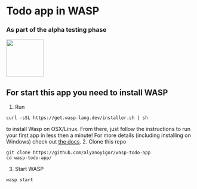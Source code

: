 # Todo app in WASP
### As part of the alpha testing phase

  <img height="100px" src="https://user-images.githubusercontent.com/1536647/77317442-78625700-6d0b-11ea-9822-0fb21e557e87.png"/>

<br>

## For start this app you need to install WASP

1. Run
```
curl -sSL https://get.wasp-lang.dev/installer.sh | sh
```
to install Wasp on OSX/Linux. From there, just follow the instructions to run your first app in less then a minute!
For more details (including installing on Windows) check out [the docs](https://wasp-lang.dev/docs).
2. Clone this repo
```
git clone https://github.com/alyanoyigor/wasp-todo-app
cd wasp-todo-app/
```
3. Start WASP
```
wasp start
```
